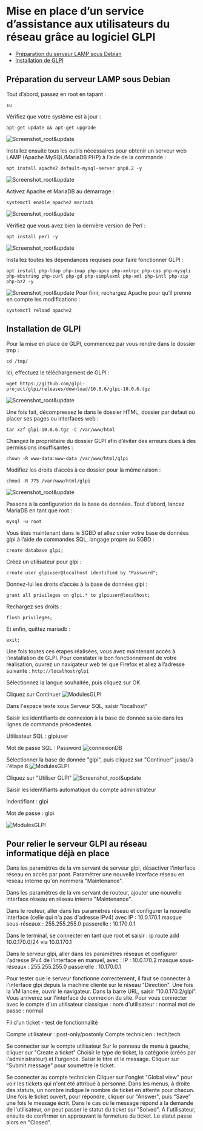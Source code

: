 # Mise en place d’un service d’assistance aux utilisateurs du réseau grâce au logiciel GLPI
- [Préparation du serveur LAMP sous Debian](#pr%C3%A9paration-du-serveur-lamp-sous-debian)
- [Installation de GLPI](#installation-de-glpi)

## Préparation du serveur LAMP sous Debian
Tout d’abord, passez en root en tapant :
```
su
```

Vérifiez que votre système est à jour :
```
apt-get update && apt-get upgrade
```
![Screenshot_root&update](https://github.com/Mellsx/portfolio/blob/main/src/glpi/VirtualBox_DebGLPI_03_01_2025_12_47_46.png)


Installez ensuite tous les outils nécessaires pour obtenir un serveur web LAMP (Apache MySQL/MariaDB PHP) à l’aide de la commande :
```
apt install apache2 default-mysql-server php8.2 -y
```
![Screenshot_root&update](https://github.com/Mellsx/portfolio/blob/main/src/glpi/VirtualBox_DebGLPI_03_01_2025_12_49_36.png)

Activez Apache et MariaDB au démarrage :
```
systemctl enable apache2 mariadb
```
![Screenshot_root&update](https://github.com/Mellsx/portfolio/blob/main/src/glpi/VirtualBox_DebGLPI_03_01_2025_12_50_17.png)

Vérifiez que vous avez bien la dernière version de Perl :
```
apt install perl -y
```
![Screenshot_root&update](https://github.com/Mellsx/portfolio/blob/main/src/glpi/VirtualBox_DebGLPI_03_01_2025_12_51_00.png)

Installez toutes les dépendances requises pour faire fonctionner GLPI :
```
apt install php-ldap php-imap php-apcu php-xmlrpc php-cas php-mysqli php-mbstring php-curl php-gd php-simplexml php-xml php-intl php-zip php-bz2 -y
```
![Screenshot_root&update](https://github.com/Mellsx/portfolio/blob/main/src/glpi/VirtualBox_DebGLPI_03_01_2025_12_51_53.png)
Pour finir, rechargez Apache pour qu’il prenne en compte les modifications :
```
systemctl reload apache2
```

## Installation de GLPI

Pour la mise en place de GLPI, commencez par vous rendre dans le dossier tmp :
```
cd /tmp/
```

Ici, effectuez le téléchargement de GLPI :
```
wget https://github.com/glpi-project/glpi/releases/download/10.0.6/glpi-10.0.6.tgz
```
![Screenshot_root&update](https://github.com/Mellsx/portfolio/blob/main/src/glpi/VirtualBox_DebGLPI_03_01_2025_12_53_32.png)

Une fois fait, décompressez le dans le dossier HTML, dossier par défaut où placer ses pages ou interfaces web :
```
tar xzf glpi-10.0.6.tgz -C /var/www/html
```

Changez le propriétaire du dossier GLPI afin d’éviter des erreurs dues à des permissions insuffisantes :
```
chown -R www-data:www-data /var/www/html/glpi
```

Modifiez les droits d’accès à ce dossier pour la même raison :
```
chmod -R 775 /var/www/html/glpi
```
![Screenshot_root&update](https://github.com/Mellsx/portfolio/blob/main/src/glpi/VirtualBox_DebGLPI_03_01_2025_12_55_09.png)

Passons à la configuration de la base de données. Tout d’abord, lancez MariaDB en tant que root :
```
mysql -u root
```

Vous êtes maintenant dans le SGBD et allez créer votre base de données glpi à l’aide de commandes SQL, langage propre au SGBD :
```
create database glpi;
```

Créez un utilisateur pour glpi :
```
create user glpiuser@localhost identified by "Password";
```
Donnez-lui les droits d’accès à la base de données glpi :
```
grant all privileges on glpi.* to glpiuser@localhost;
```

Rechargez ses droits :
```
flush privileges;
```

Et enfin, quittez mariadb :
```
exit;	
```

Une fois toutes ces étapes réalisées, vous avez maintenant accès à l’installation de GLPI. Pour constater le bon fonctionnement de votre réalisation, ouvrez un navigateur web tel que Firefox et allez à l’adresse suivante : `http://localhost/glpi`


Sélectionnez la langue souhaitée, puis cliquez sur OK


Cliquez sur Continuer
![ModulesGLPI](https://github.com/Mellsx/portfolio/blob/main/src/glpi/inst-glpi-vm-lin-deb-part1-i36_1.png)

Dans l'espace texte sous Serveur SQL, saisir "localhost"

Saisir les identifiants de connexion à la base de donnée saisie dans les lignes de commande précedentes

Utilisateur SQL : glpiuser

Mot de passe SQL : Password
![connexionDB](https://github.com/Mellsx/portfolio/blob/main/src/glpi/inst-glpi-vm-lin-deb-part1-i37_1.png)


Sélectionner la base de donnée "glpi", puis cliquez sur "Continuer" jusqu'à l'étape 6
![ModulesGLPI](https://github.com/Mellsx/portfolio/blob/main/src/glpi/inst-glpi-vm-lin-deb-part1-i38_1.png)


Cliquez sur "Utiliser GLPI"
![Screenshot_root&update](https://github.com/Mellsx/portfolio/blob/main/src/glpi/VirtualBox_DebGLPI_03_01_2025_13_01_14.png)

Saisir les identifiants automatique du compte administrateur

Indentifiant : glpi

Mot de passe : glpi

![ModulesGLPI](https://github.com/Mellsx/portfolio/blob/main/src/glpi/inst-glpi-vm-lin-deb-part1-i41_1.png)


## Pour relier le serveur GLPI au réseau informatique déjà en place

Dans les paramètres de la vm servant de serveur glpi, désactiver l'interface réseau en accès par pont.
Paramétrer une nouvelle interface réseau en réseau interne qu'on nommera "Maintenance".

Dans les paramètres de la vm servant de routeur, ajouter une nouvelle interface réseau en réseau interne "Maintenance".

Dans le routeur, aller dans les paramètres réseau et configurer la nouvelle interface (celle qui n'a pas d'adresse IPv4) avec 
IP : 10.0.170.1
masque sous-réseaux : 255.255.255.0
passerelle : 10.170.0.1

Dans le terminal, se connecter en tant que root et saisir :
ip route add 10.0.170.0/24 via 10.0.170.1

Dans le serveur glpi, aller dans les paramètres réseaux et configurer l'adresse IPv4 de l'interface en manuel, avec :
IP : 10.0.170.2
masque sous-réseaux : 255.255.255.0
passerelle : 10.170.0.1

Pour tester que le serveur fonctionne correctement, il faut se connecter à l'interface glpi depuis la machine cliente sur le réseau "Direction".
Une fois la VM lancée, ouvrir le navigateur.
Dans la barre URL, saisir "10.0.170.2/glpi". Vous arriverez sur l'interface de connexion du site.
Pour vous connecter avec le compte d'un utilisateur classique :
nom d'utilisateur : normal
mot de passe : normal



Fil d'un ticket - test de fonctionnalité

Compte utilisateur : post-only/postonly
Compte technicien : tech/tech

Se connecter sur le compte utilisateur
Sur le panneau de menu à gauche, cliquer sur "Create a ticket"
Choisir le type de ticket, la catégorie (créés par l'administrateur) et l'urgence.
Saisir le titre et le message.
Cliquer sur "Submit message" pour soumettre le ticket.

Se connecter au compte technicien
Cliquer sur l'onglet "Global view" pour voir les tickets qui n'ont été attribué à personne.
Dans les menus, à droite des statuts, un nombre indique le nombre de ticket en attente pour chacun.
Une fois le ticket ouvert, pour répondre, cliquer sur "Answer", puis "Save" une fois le message écrit.
Dans le cas où le message répond à la demande de l'utilisateur, on peut passer le statut du ticket sur "Solved".
A l'utilisateur, ensuite de confirmer en approuvant la fermeture du ticket. Le statut passe alors en "Closed".
